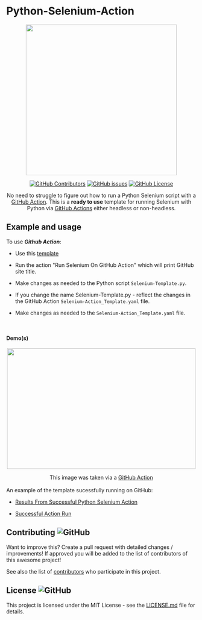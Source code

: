 # Python-Selenium-Action



<div align="center">
  <img height="400" src="https://i.imgur.com/s0CDqF5.png" />

  
[![GitHub Contributors](https://img.shields.io/github/contributors/MarketingPipeline/Python-Selenium-Action)](https://github.com/MarketingPipeline/Python-Selenium-Action/graphs/contributors) [![GitHub issues](https://badgen.net/github/issues/MarketingPipeline/Python-Selenium-Action)](https://GitHub.com/MarketingPipeline/Python-Selenium-Action/issues/) [![GitHub License](https://img.shields.io/github/license/MarketingPipeline/Python-Selenium-Action)](https://github.com/MarketingPipeline/Python-Selenium-Action/blob/main/LICENSE) 
  
 


   
 
No need to struggle to figure out how to run a Python Selenium script with a  [GitHub Action](https://github.com/features/actions). 
  This is a <b>ready to use</b> template for running Selenium with Python via [GitHub Actions](https://github.com/features/actions) either headless or non-headless.
</div>



## Example and usage


To use <b><i>Github Action</b></i>:

- Use this
[template](https://github.com/MarketingPipeline/Python-Selenium-Action/generate)

- Run the action "Run Selenium On GitHub Action" which will print GitHub site title. 

- Make changes as needed to the Python script <code>Selenium-Template.py</code>. 

- If you change the name Selenium-Template.py - reflect the changes in the GitHub Action <code>Selenium-Action_Template.yaml</code> file. 

- Make changes as needed to the <code>Selenium-Action_Template.yaml</code> file.


<br>

#### Demo(s) 

<p align="center">
 <img alt="" src="https://i.imgur.com/qtzEibg.png" width="500" height="320" />
</p>

<div align="center">
This image was taken via a <a href="https://github.com/features/actions">GitHub Action</a>
  </div>

<br> 
An example of the template sucessfully running on GitHub:
<br>

 - [Results From Successful Python Selenium Action](https://github.com/MarketingPipeline/Python-Selenium-Action/blob/main/GitHub_Action_Results.txt)

- [Successful Action Run](https://github.com/MarketingPipeline/Python-Selenium-Action/actions/runs/2412796846)



  
## Contributing ![GitHub](https://img.shields.io/github/contributors/MarketingPipeline/Python-Selenium-Action)

Want to improve this? Create a pull request with detailed changes / improvements! If approved you will be added to the list of contributors of this awesome project!



See also the list of
[contributors](https://github.com/MarketingPipeline/Python-Selenium-Action/graphs/contributors) who
participate in this project.

## License ![GitHub](https://img.shields.io/github/license/MarketingPipeline/Python-Selenium-Action)

This project is licensed under the MIT License - see the
[LICENSE.md](https://github.com/MarketingPipeline/Python-Selenium-Action/blob/main/LICENSE) file for
details.


